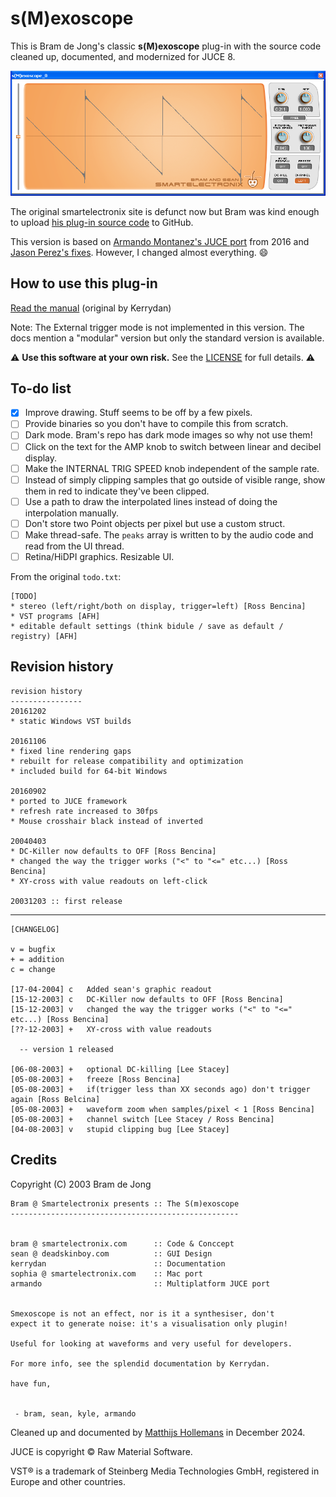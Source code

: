 # s(M)exoscope

This is Bram de Jong's classic **s(M)exoscope** plug-in with the source code cleaned up, documented, and modernized for JUCE 8.

![s(M)exoscope](Docs/oscilloscope_full.png)

The original smartelectronix site is defunct now but Bram was kind enough to upload [his plug-in source code](https://github.com/bdejong/smartelectronix/tree/master) to GitHub.

This version is based on [Armando Montanez's JUCE port](https://github.com/armandomontanez/smexoscope) from 2016 and [Jason Perez's fixes](https://github.com/jasonmarkperez/smexoscope-mac). However, I changed almost everything. :smile:

## How to use this plug-in

[Read the manual](Docs/Manual.md) (original by Kerrydan)

Note: The External trigger mode is not implemented in this version. The docs mention a "modular" version but only the standard version is available.

:warning: **Use this software at your own risk.** See the [LICENSE](LICENSE.txt) for full details. :warning:

## To-do list

- [x] Improve drawing. Stuff seems to be off by a few pixels.
- [ ] Provide binaries so you don't have to compile this from scratch.
- [ ] Dark mode. Bram's repo has dark mode images so why not use them!
- [ ] Click on the text for the AMP knob to switch between linear and decibel display.
- [ ] Make the INTERNAL TRIG SPEED knob independent of the sample rate.
- [ ] Instead of simply clipping samples that go outside of visible range, show them in red to indicate they've been clipped.
- [ ] Use a path to draw the interpolated lines instead of doing the interpolation manually.
- [ ] Don't store two Point objects per pixel but use a custom struct.
- [ ] Make thread-safe. The `peaks` array is written to by the audio code and read from the UI thread.
- [ ] Retina/HiDPI graphics. Resizable UI.

From the original `todo.txt`:

```text
[TODO]
* stereo (left/right/both on display, trigger=left) [Ross Bencina]
* VST programs [AFH]
* editable default settings (think bidule / save as default / registry) [AFH]
```

## Revision history

```text
revision history
----------------
20161202
* static Windows VST builds

20161106
* fixed line rendering gaps
* rebuilt for release compatibility and optimization
* included build for 64-bit Windows

20160902
* ported to JUCE framework
* refresh rate increased to 30fps
* Mouse crosshair black instead of inverted

20040403
* DC-Killer now defaults to OFF [Ross Bencina]
* changed the way the trigger works ("<" to "<=" etc...) [Ross Bencina]
* XY-cross with value readouts on left-click

20031203 :: first release
```

---

```text
[CHANGELOG]

v = bugfix
+ = addition
c = change

[17-04-2004] c   Added sean's graphic readout
[15-12-2003] c   DC-Killer now defaults to OFF [Ross Bencina]
[15-12-2003] v   changed the way the trigger works ("<" to "<=" etc...) [Ross Bencina]
[??-12-2003] +   XY-cross with value readouts

  -- version 1 released

[06-08-2003] +   optional DC-killing [Lee Stacey]
[05-08-2003] +   freeze [Ross Bencina]
[05-08-2003] +   if(trigger less than XX seconds ago) don't trigger again [Ross Belcina]
[05-08-2003] +   waveform zoom when samples/pixel < 1 [Ross Bencina]
[05-08-2003] +   channel switch [Lee Stacey / Ross Bencina]
[04-08-2003] v   stupid clipping bug [Lee Stacey]
```

## Credits

Copyright (C) 2003 Bram de Jong

```text
Bram @ Smartelectronix presents :: The S(m)exoscope
---------------------------------------------------


bram @ smartelectronix.com      :: Code & Conccept
sean @ deadskinboy.com          :: GUI Design
kerrydan                        :: Documentation
sophia @ smartelectronix.com    :: Mac port
armando                         :: Multiplatform JUCE port


Smexoscope is not an effect, nor is it a synthesiser, don't
expect it to generate noise: it's a visualisation only plugin!

Useful for looking at waveforms and very useful for developers.

For more info, see the splendid documentation by Kerrydan.

have fun,


 - bram, sean, kyle, armando
```

Cleaned up and documented by [Matthijs Hollemans](https://audiodev.blog) in December 2024.

JUCE is copyright © Raw Material Software.

VST® is a trademark of Steinberg Media Technologies GmbH, registered in Europe and other countries.
